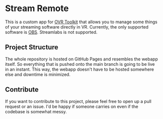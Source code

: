 # Stream Remote

This is a custom app for [OVR Toolkit](https://store.steampowered.com/app/1068820/OVR_Toolkit/) that allows you to manage some things of your streaming software directly in VR. Currently, the only supported software is [OBS](https://obsproject.com/). Streamlabs is not supported.

## Project Structure

The whole repository is hosted on GitHub Pages and resembles the webapp itself. So everything that is pushed onto the main branch is going to be live in an instant. This way, the webapp doesn't have to be hosted somewhere else and downtime is minimized.

## Contribute

If you want to contribute to this project, please feel free to open up a pull request or an issue. I'd be happy if someone carries on even if the codebase is somewhat messy.